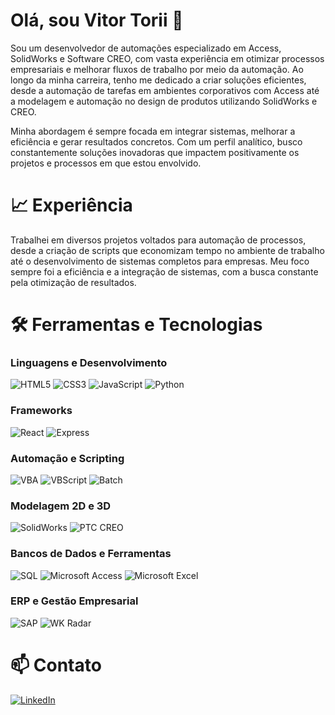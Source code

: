 # Olá, sou Vitor Torii 👋
Sou um desenvolvedor de automações especializado em Access, SolidWorks e Software CREO, com vasta experiência em otimizar processos empresariais e melhorar fluxos de trabalho por meio da automação. Ao longo da minha carreira, tenho me dedicado a criar soluções eficientes, desde a automação de tarefas em ambientes corporativos com Access até a modelagem e automação no design de produtos utilizando SolidWorks e CREO.

Minha abordagem é sempre focada em integrar sistemas, melhorar a eficiência e gerar resultados concretos. Com um perfil analítico, busco constantemente soluções inovadoras que impactem positivamente os projetos e processos em que estou envolvido.

# 📈 Experiência
Trabalhei em diversos projetos voltados para automação de processos, desde a criação de scripts que economizam tempo no ambiente de trabalho até o desenvolvimento de sistemas completos para empresas. Meu foco sempre foi a eficiência e a integração de sistemas, com a busca constante pela otimização de resultados.

# 🛠️ Ferramentas e Tecnologias
### Linguagens e Desenvolvimento
![HTML5](https://img.shields.io/badge/HTML5-%23E34F26.svg?style=for-the-badge&logo=html5&logoColor=white)
![CSS3](https://img.shields.io/badge/CSS3-%231572B6.svg?style=for-the-badge&logo=css3&logoColor=white)
![JavaScript](https://img.shields.io/badge/JavaScript-%23F7DF1E.svg?style=for-the-badge&logo=javascript&logoColor=black)
![Python](https://img.shields.io/badge/Python-%233776AB.svg?style=for-the-badge&logo=python&logoColor=white)

### Frameworks
![React](https://img.shields.io/badge/React-%2361DAFB.svg?style=for-the-badge&logo=react&logoColor=black)
![Express](https://img.shields.io/badge/Express-%23000000.svg?style=for-the-badge&logo=express&logoColor=white)

### Automação e Scripting
![VBA](https://img.shields.io/badge/VBA-%236B42BC.svg?style=for-the-badge&logo=microsoft-excel&logoColor=white)
![VBScript](https://img.shields.io/badge/VBScript-%230081CB.svg?style=for-the-badge&logo=windows&logoColor=white)
![Batch](https://img.shields.io/badge/Batch-%23000000.svg?style=for-the-badge&logo=windows-terminal&logoColor=white)

### Modelagem 2D e 3D
![SolidWorks](https://img.shields.io/badge/SolidWorks-%23E2231A.svg?style=for-the-badge&logo=solidworks&logoColor=white)
![PTC CREO](https://img.shields.io/badge/CREO-%2300A550.svg?style=for-the-badge&logo=ptc&logoColor=white)

### Bancos de Dados e Ferramentas
![SQL](https://img.shields.io/badge/SQL-%230052CC.svg?style=for-the-badge&logo=sqlite&logoColor=white)
![Microsoft Access](https://img.shields.io/badge/MS%20Access-%23A4373A.svg?style=for-the-badge&logo=microsoft-access&logoColor=white)
![Microsoft Excel](https://img.shields.io/badge/MS%20Excel-%23217346.svg?style=for-the-badge&logo=microsoft-excel&logoColor=white)

### ERP e Gestão Empresarial
![SAP](https://img.shields.io/badge/SAP-%2300008F.svg?style=for-the-badge&logo=sap&logoColor=white)
![WK Radar](https://img.shields.io/badge/WK%20Radar-%23007BFF.svg?style=for-the-badge&logo=business&logoColor=white)

# 📫 Contato
<div>
  <a href="https://www.linkedin.com/in/vitortorii" target="_blank">
    <img src="https://img.shields.io/badge/-LinkedIn-%230077B5?style=for-the-badge&logo=linkedin&logoColor=white" alt="LinkedIn">
  </a>
</div>
